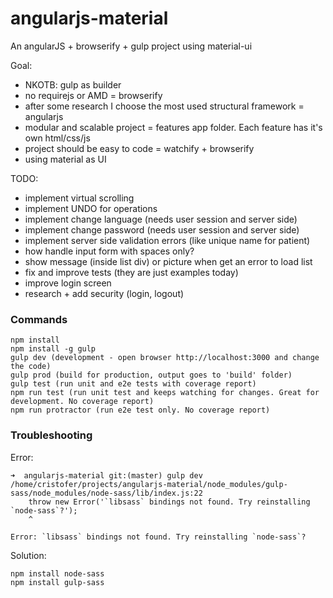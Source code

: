 # angularjs-material
An angularJS + browserify + gulp project using material-ui

Goal:
- NKOTB: gulp as builder
- no requirejs or AMD = browserify
- after some research I choose the most used structural framework = angularjs
- modular and scalable project = features app folder. Each feature has it's own html/css/js
- project should be easy to code = watchify + browserify
- using material as UI

TODO:

- implement virtual scrolling
- implement UNDO for operations
- implement change language (needs user session and server side)
- implement change password (needs user session and server side)
- implement server side validation errors (like unique name for patient)
- how handle input form with spaces only?
- show message (inside list div) or picture when get an error to load list
- fix and improve tests (they are just examples today)
- improve login screen
- research + add security (login, logout)

### Commands

```
npm install
npm install -g gulp
gulp dev (development - open browser http://localhost:3000 and change the code)
gulp prod (build for production, output goes to 'build' folder)
gulp test (run unit and e2e tests with coverage report)
npm run test (run unit test and keeps watching for changes. Great for development. No coverage report)
npm run protractor (run e2e test only. No coverage report)
```

### Troubleshooting

Error:
```
➜  angularjs-material git:(master) gulp dev
/home/cristofer/projects/angularjs-material/node_modules/gulp-sass/node_modules/node-sass/lib/index.js:22
    throw new Error('`libsass` bindings not found. Try reinstalling `node-sass`?');
    ^

Error: `libsass` bindings not found. Try reinstalling `node-sass`?
```

Solution:
```
npm install node-sass
npm install gulp-sass
```
